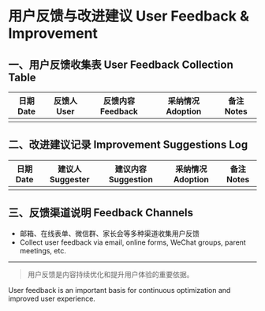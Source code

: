 # 用户反馈与改进建议 User Feedback & Improvement

## 一、用户反馈收集表 User Feedback Collection Table

| 日期 Date | 反馈人 User | 反馈内容 Feedback | 采纳情况 Adoption | 备注 Notes |
|-----------|------------|------------------|------------------|------------|
|           |            |                  |                  |            |

## 二、改进建议记录 Improvement Suggestions Log

| 日期 Date | 建议人 Suggester | 建议内容 Suggestion | 采纳情况 Adoption | 备注 Notes |
|-----------|----------------|---------------------|------------------|------------|
|           |                |                     |                  |            |

## 三、反馈渠道说明 Feedback Channels

- 邮箱、在线表单、微信群、家长会等多种渠道收集用户反馈
- Collect user feedback via email, online forms, WeChat groups, parent meetings, etc.

---

> 用户反馈是内容持续优化和提升用户体验的重要依据。

User feedback is an important basis for continuous optimization and improved user experience.
